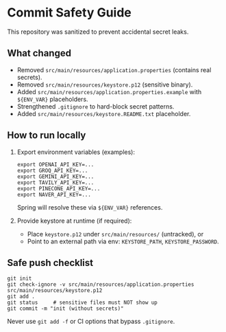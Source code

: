 # Commit Safety Guide

This repository was sanitized to prevent accidental secret leaks.

## What changed
- Removed `src/main/resources/application.properties` (contains real secrets).
- Removed `src/main/resources/keystore.p12` (sensitive binary).
- Added `src/main/resources/application.properties.example` with `${ENV_VAR}` placeholders.
- Strengthened `.gitignore` to hard-block secret patterns.
- Added `src/main/resources/keystore.README.txt` placeholder.

## How to run locally
1) Export environment variables (examples):
   ```
   export OPENAI_API_KEY=...
   export GROQ_API_KEY=...
   export GEMINI_API_KEY=...
   export TAVILY_API_KEY=...
   export PINECONE_API_KEY=...
   export NAVER_API_KEY=...
   ```
   Spring will resolve these via `${ENV_VAR}` references.

2) Provide keystore at runtime (if required):
   - Place `keystore.p12` under `src/main/resources/` (untracked), or
   - Point to an external path via env: `KEYSTORE_PATH`, `KEYSTORE_PASSWORD`.

## Safe push checklist
```
git init
git check-ignore -v src/main/resources/application.properties src/main/resources/keystore.p12
git add .
git status     # sensitive files must NOT show up
git commit -m "init (without secrets)"
```
Never use `git add -f` or CI options that bypass `.gitignore`.
